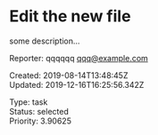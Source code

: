 # Edit the new file

some description...

Reporter: qqqqqq <qqq@example.com>  

Created: 2019-08-14T13:48:45Z  
Updated: 2019-12-16T16:25:56.342Z

Type: task  
Status: selected  
Priority: 3.90625
